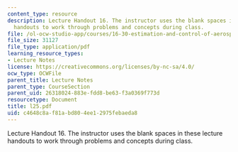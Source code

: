 ```yaml
---
content_type: resource
description: Lecture Handout 16. The instructor uses the blank spaces in these lecture
  handouts to work through problems and concepts during class.
file: /ol-ocw-studio-app/courses/16-30-estimation-and-control-of-aerospace-systems-spring-2004/c4648c8af81abd804ee12975febaeda8_l25.pdf
file_size: 31127
file_type: application/pdf
learning_resource_types:
- Lecture Notes
license: https://creativecommons.org/licenses/by-nc-sa/4.0/
ocw_type: OCWFile
parent_title: Lecture Notes
parent_type: CourseSection
parent_uid: 26318024-883e-fdd8-be63-f3a0369f773d
resourcetype: Document
title: l25.pdf
uid: c4648c8a-f81a-bd80-4ee1-2975febaeda8
---
```

Lecture Handout 16. The instructor uses the blank spaces in these lecture handouts to work through problems and concepts during class.